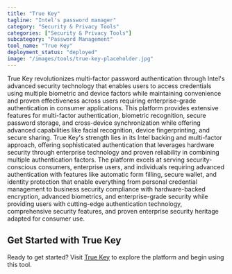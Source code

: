 ```yaml
---
title: "True Key"
tagline: "Intel's password manager"
category: "Security & Privacy Tools"
categories: ["Security & Privacy Tools"]
subcategory: "Password Management"
tool_name: "True Key"
deployment_status: "deployed"
image: "/images/tools/true-key-placeholder.jpg"
---
```

True Key revolutionizes multi-factor password authentication through Intel's advanced security technology that enables users to access credentials using multiple biometric and device factors while maintaining convenience and proven effectiveness across users requiring enterprise-grade authentication in consumer applications. This platform provides extensive features for multi-factor authentication, biometric recognition, secure password storage, and cross-device synchronization while offering advanced capabilities like facial recognition, device fingerprinting, and secure sharing. True Key's strength lies in its Intel backing and multi-factor approach, offering sophisticated authentication that leverages hardware security through enterprise technology and proven reliability in combining multiple authentication factors. The platform excels at serving security-conscious consumers, enterprise users, and individuals requiring advanced authentication with features like automatic form filling, secure wallet, and identity protection that enable everything from personal credential management to business security compliance with hardware-backed encryption, advanced biometrics, and enterprise-grade security while providing users with cutting-edge authentication technology, comprehensive security features, and proven enterprise security heritage adapted for consumer use.
## Get Started with True Key

Ready to get started? Visit [True Key](https://truekey.com) to explore the platform and begin using this tool.
